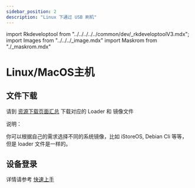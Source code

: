 ```yaml
---
sidebar_position: 2
description: "Linux 下通过 USB 刷机"
---
```


import Rkdeveloptool from "../../../../../common/dev/\_rkdeveloptoolV3.mdx";
import Images from "../../../\_image.mdx"
import Maskrom from "./\_maskrom.mdx"

# Linux/MacOS主机

## 文件下载

请到 [资源下载页面汇总](../../../download) 下载对应的 Loader 和 镜像文件

说明：

你可以根据自己的需求选择不同的系统镜像，比如 iStoreOS, Debian Cli 等等， 但是 loader 文件是一样的。
<Rkdeveloptool>
<Maskrom/>
</Rkdeveloptool>

## 设备登录

详情请参考 [快速上手](../../quick-start)
